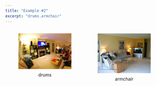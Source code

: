 ```yaml
---
title: "Example #2"
excerpt: "drums.armchair"
---
```

  <div>
    <div style="width:50%;float:left;text-align:center">
      <figure>
        <a href="/assets/dataset/2_0.png">
        <img src="/assets/dataset/2_0.png" style="margin-bottom: 5px;"></a>
        <figcaption style="width:100%">drums</figcaption>
      </figure>
    </div>
    <div style="width:50%;float:left;text-align:center">
      <figure>
        <a href="/assets/dataset/2_1.png">
        <img src="/assets/dataset/2_1.png" style="margin-bottom: 5px;"></a>
        <figcaption style="width:100%">armchair</figcaption>
      </figure>
    </div>
  </div>
